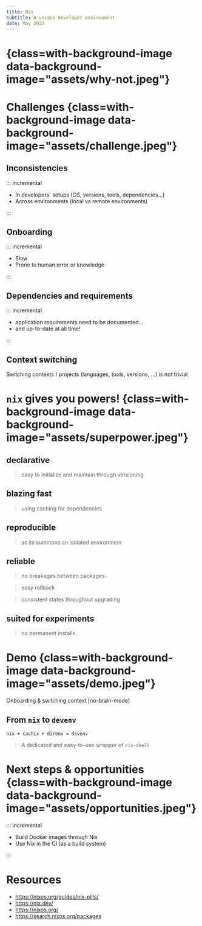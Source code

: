 ```yaml
---
title: Nix
subtitle: A unique developer environment
date: May 2023
---
```


# {class=with-background-image data-background-image="assets/why-not.jpeg"}

# Challenges {class=with-background-image data-background-image="assets/challenge.jpeg"}

## Inconsistencies

::: incremental

- In developers' setups (OS, versions, tools, dependencies...)
- Across environments (local vs remote environments)

:::

## Onboarding

::: incremental

- Slow
- Prone to human error or knowledge

:::

## Dependencies and requirements

::: incremental

- application requirements need to be documented...
- and up-to-date at all time!

:::

## Context switching

Switching contexts / projects (languages, tools, versions, ...) is not trivial

# `nix` gives you powers! {class=with-background-image data-background-image="assets/superpower.jpeg"}

## declarative

> easy to initialize and maintain through versioning

## blazing fast

> using caching for dependencies

## reproducible

> as its summons an isolated environment

## reliable

> no breakages between packages

> easy rollback

> consistent states throughout upgrading

## suited for experiments

> no permanent installs

# Demo {class=with-background-image data-background-image="assets/demo.jpeg"}

Onboarding & switching context [no-brain-mode]

## From `nix` to `devenv`

```
nix + cachix + direnv = devenv
```

> A dedicated and easy-to-use wrapper of `nix-shell`

# Next steps & opportunities {class=with-background-image data-background-image="assets/opportunities.jpeg"}

::: incremental

- Build Docker images through Nix
- Use Nix in the CI (as a build system)

:::

# Resources

- https://nixos.org/guides/nix-pills/
- https://nix.dev/
- https://nixos.org/
- https://search.nixos.org/packages
